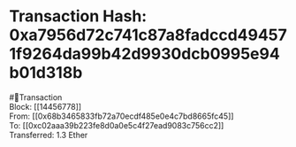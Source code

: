 
Transaction Hash: 0xa7956d72c741c87a8fadccd494571f9264da99b42d9930dcb0995e94b01d318b
====================================================================================
  
#💸Transaction  
Block: [[14456778]]  
From: [[0x68b3465833fb72a70ecdf485e0e4c7bd8665fc45]]  
To: [[0xc02aaa39b223fe8d0a0e5c4f27ead9083c756cc2]]  
Transferred: 1.3 Ether